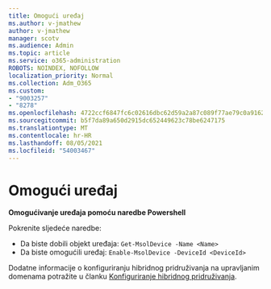 ```yaml
---
title: Omogući uređaj
ms.author: v-jmathew
author: v-jmathew
manager: scotv
ms.audience: Admin
ms.topic: article
ms.service: o365-administration
ROBOTS: NOINDEX, NOFOLLOW
localization_priority: Normal
ms.collection: Adm_O365
ms.custom:
- "9003257"
- "8278"
ms.openlocfilehash: 4722ccf6847fc6c02616dbc62d59a2a87c089f77ae79c0a916211af6c5f2a6d0
ms.sourcegitcommit: b5f7da89a650d2915dc652449623c78be6247175
ms.translationtype: MT
ms.contentlocale: hr-HR
ms.lasthandoff: 08/05/2021
ms.locfileid: "54003467"
---
```

# <a name="enable-device"></a>Omogući uređaj

**Omogućivanje uređaja pomoću naredbe Powershell**

Pokrenite sljedeće naredbe:

- Da biste dobili objekt uređaja: `Get-MsolDevice -Name <Name>`
- Da biste omogućili uređaj: `Enable-MsolDevice -DeviceId <DeviceId>`

Dodatne informacije o konfiguriranju hibridnog pridruživanja na upravljanim domenama potražite u članku [Konfiguriranje hibridnog pridruživanja](https://docs.microsoft.com/azure/active-directory/devices/hybrid-azuread-join-managed-domains).
